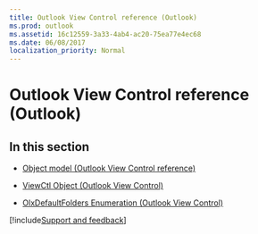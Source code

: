 ```yaml
---
title: Outlook View Control reference (Outlook)
ms.prod: outlook
ms.assetid: 16c12559-3a33-4ab4-ac20-75ea77e4ec68
ms.date: 06/08/2017
localization_priority: Normal
---
```



# Outlook View Control reference (Outlook)

## In this section


-  [Object model (Outlook View Control reference)](./overview/Outlook/object-model-outlook-view-control-reference.md)
    
-  [ViewCtl Object (Outlook View Control)](Outlook.viewc.md)
    
-  [OlxDefaultFolders Enumeration (Outlook View Control)](Outlook.olxdefaultfolde.md)

[!include[Support and feedback](~/includes/feedback-boilerplate.md)]